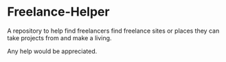 # Freelance-Helper
A repository to help find freelancers find freelance sites or places they can take projects from and make a living.

Any help would be appreciated.
